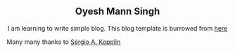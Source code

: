 <p align="center">
    <h2 align="center">Oyesh Mann Singh</h2>
</p>

<p align="center">I am learning to write simple blog. This blog template is burrowed from <a href="http://sergiokopplin.github.io/indigo/">here</a></p>
<p aligh="center">Many many thanks to <a href="http://sergiokopplin.github.io/indigo/">Sérgio A. Kopplin</a></p>
